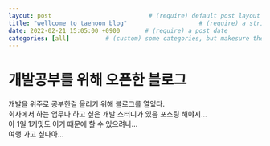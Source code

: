 ```yaml
---
layout: post                           # (require) default post layout
title: "wellcome to taehoon blog"                    # (require) a string title
date: 2022-02-21 15:05:00 +0900       # (require) a post date
categories: [all]          # (custom) some categories, but makesure these categories already exists inside path of `category/`
---
```


# 개발공부를 위해 오픈한 블로그
개발을 위주로 공부한걸 올리기 위해 블로그를 열었다.  
회사에서 하는 업무나 하고 싶은 개발 스터디가 있음 포스팅 해야지...  
아 1일 1커밋도 이거 떄문에 할 수 있으려나...  
여행 가고 싶다아...  